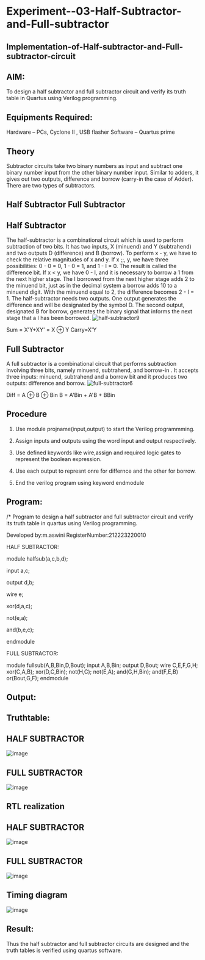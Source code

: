 # Experiment--03-Half-Subtractor-and-Full-subtractor
## Implementation-of-Half-subtractor-and-Full-subtractor-circuit
## AIM:
To design a half subtractor and full subtractor circuit and verify its truth table in Quartus using Verilog programming.

## Equipments Required:
 Hardware – PCs, Cyclone II , USB flasher
Software – Quartus prime
## Theory
Subtractor circuits take two binary numbers as input and subtract one binary number input from the other binary number input. Similar to adders, it gives out two outputs, difference and borrow (carry-in the case of Adder). There are two types of subtractors.

## Half Subtractor Full Subtractor
## Half Subtractor
The half-subtractor is a combinational circuit which is used to perform subtraction of two bits. It has two inputs, X (minuend) and Y (subtrahend) and two outputs D (difference) and B (borrow). To perform x - y, we have to check the relative magnitudes of x and y. If x ;;, y, we have three possibilities: 0 - 0 = 0, 1 - 0 = 1, and 1 - I = 0. The result is called the difference bit. If x < y, we have 0 - I, and it is necessary to borrow a 1 from the next higher stage. The I borrowed from the next higher stage adds 2 to the minuend bit, just as in the decimal system a borrow adds 10 to a minuend digit. With the minuend equal to 2, the difference becomes 2 - I = 1. The half-subtractor needs two outputs. One output generates the difference and will be designated by the symbol D. The second output, designated B for borrow, generates the binary signal that informs the next stage that a I has been borrowed.
![half-subtractor9](https://user-images.githubusercontent.com/36288975/166112538-58c3bc7c-ee5d-4e6a-ac8d-8e8328efe27a.png)


Sum = X'Y+XY' = X ⊕ Y
Carry=X'Y

## Full Subtractor
A full subtractor is a combinational circuit that performs subtraction involving three bits, namely minuend, subtrahend, and borrow-in . It accepts three inputs: minuend, subtrahend and a borrow bit and it produces two outputs: difference and borrow. 
![full-subtractor6](https://user-images.githubusercontent.com/36288975/166112541-24c68359-3de8-4674-ae22-8272ffc385ed.png)


Diff = A ⊕ B ⊕ Bin B = A'Bin + A'B + BBin

## Procedure
1. Use module projname(input,output) to start the Verilog programmming.

2. Assign inputs and outputs using the word input and output respectively.

3. Use defined keywords like wire,assign and required logic gates to represent the boolean expression.

4. Use each output to represnt onre for differnce and the other for borrow.

5. End the verilog program using keyword endmodule

## Program:
/*
Program to design a half subtractor and full subtractor circuit and verify its truth table in quartus using Verilog programming.

Developed by:m.aswini 
RegisterNumber:212223220010

HALF SUBTRACTOR:

module halfsub(a,c,b,d);

input a,c;

output d,b;

wire e;

xor(d,a,c);

not(e,a);

and(b,e,c);

endmodule


FULL SUBTRACTOR:

module fullsub(A,B,Bin,D,Bout);
input A,B,Bin;
output D,Bout;
wire C,E,F,G,H;
xor(C,A,B);
xor(D,C,Bin);
not(H,C);
not(E,A);
and(G,H,Bin);
and(F,E,B)
or(Bout,G,F);
endmodule
## Output:

## Truthtable:
## HALF SUBTRACTOR
![image](https://github.com/aswini068/Experiment--03-Half-Subtractor-and-Full-subtractor/assets/149219827/e9f257d9-809f-43f2-8c19-518d9a66543a)

## FULL SUBTRACTOR
![image](https://github.com/aswini068/Experiment--03-Half-Subtractor-and-Full-subtractor/assets/149219827/43c154f3-b8b8-468a-b249-e54bc5b12fd3)

##  RTL realization
## HALF SUBTRACTOR

![image](https://github.com/aswini068/Experiment--03-Half-Subtractor-and-Full-subtractor/assets/149219827/df4225a9-a4d4-44ad-96b6-dd19b6177b68)

## FULL SUBTRACTOR

![image](https://github.com/aswini068/Experiment--03-Half-Subtractor-and-Full-subtractor/assets/149219827/db5b86ef-c833-4005-b463-7393a054d5d1)
 

## Timing diagram 

![image](https://github.com/aswini068/Experiment--03-Half-Subtractor-and-Full-subtractor/assets/149219827/8b15bc67-3850-443d-a04b-923a20c85c65)

## Result:
Thus the half subtractor and full subtractor circuits are designed and the truth tables is verified using quartus software.
